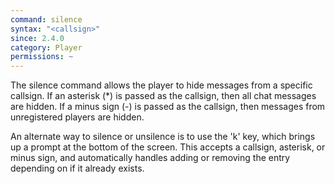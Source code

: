 ```yaml
---
command: silence
syntax: "<callsign>"
since: 2.4.0
category: Player
permissions: ~
---
```


The silence command allows the player to hide messages from a specific callsign. If an asterisk (\*) is passed as the callsign, then all chat messages are hidden. If a minus sign (-) is passed as the callsign, then messages from unregistered players are hidden.

An alternate way to silence or unsilence is to use the 'k' key, which brings up a prompt at the bottom of the screen. This accepts a callsign, asterisk, or minus sign, and automatically handles adding or removing the entry depending on if it already exists.
